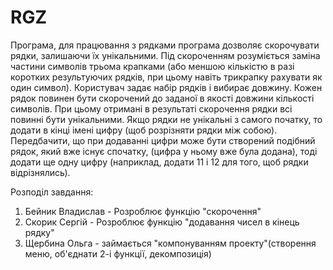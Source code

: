 # RGZ
Програма, для працювання з рядками 
програма дозволяє скорочувати рядки, залишаючи їх унікальними. 
Під скороченням розуміється заміна частини символів трьома крапками (або меншою кількістю в разі коротких результуючих рядків, при цьому навіть трикрапку рахувати як один символ). 
Користувач задає набір рядків і вибирає довжину. 
Кожен рядок повинен бути скорочений до заданої в якості довжини кількості символів. 
При цьому отримані в результаті скорочення рядки всі повинні бути унікальними. 
Якщо рядки не унікальні з самого початку, то додати в кінці імені цифру (щоб розрізняти рядки між собою). 
Передбачити, що при додаванні цифри може бути створений подібний рядок, який вже існує спочатку, (цифра у ньому вже була додана), тоді додати ще одну цифру (наприклад, додати 11 і 12 для того, щоб рядки відрізнялись).

Розподіл завдання:
1. Бейник Владислав - Розроблює функцію "скорочення"
2. Скорик Сергій - Розроблює функцію "додавання чисел в кінець рядку"
3. Щербина Ольга - займається "компонуванням проекту"(створення меню, об'єднати 2-і функції, декомпозиція)
